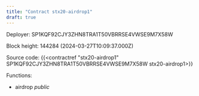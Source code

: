 ```yaml
---
title: "Contract stx20-airdrop1"
draft: true
---
```

Deployer: SP1KQF92CJY3ZHN8TRA1T50VBRRSE4VWSE9M7X58W


 



Block height: 144284 (2024-03-27T10:09:37.000Z)

Source code: {{<contractref "stx20-airdrop1" SP1KQF92CJY3ZHN8TRA1T50VBRRSE4VWSE9M7X58W stx20-airdrop1>}}

Functions:

* airdrop _public_

